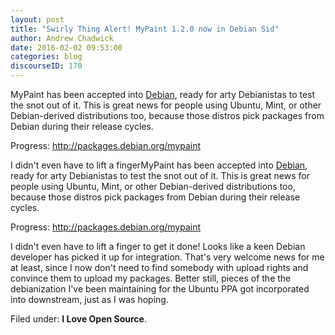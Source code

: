 ```yaml
---
layout: post
title: "Swirly Thing Alert! MyPaint 1.2.0 now in Debian Sid"
author: Andrew Chadwick
date: 2016-02-02 09:53:00
categories: blog
discourseID: 170
---
```


MyPaint has been accepted into [Debian](https://www.debian.org/), ready for arty Debianistas to test the snot out of it. This is great news for people using Ubuntu, Mint, or other Debian-derived distributions too, because those distros pick packages from Debian during their release cycles.

Progress: http://packages.debian.org/mypaint

I didn't even have to lift a fingerMyPaint has been accepted into [Debian](https://www.debian.org/), ready for arty Debianistas to test the snot out of it. This is great news for people using Ubuntu, Mint, or other Debian-derived distributions too, because those distros pick packages from Debian during their release cycles.

Progress: http://packages.debian.org/mypaint

I didn't even have to lift a finger to get it done! Looks like a keen Debian developer has picked it up for integration. That's very welcome news for me at least, since I now don't need to  find somebody with upload rights and convince them to upload my packages. Better still, pieces of the the debianization I've been maintaining for the Ubuntu PPA got incorporated into downstream, just as I was hoping.

Filed under: **I Love Open Source**.
